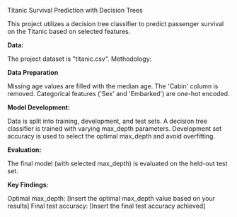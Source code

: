 Titanic Survival Prediction with Decision Trees

This project utilizes a decision tree classifier to predict passenger survival on the Titanic based on selected features.

**Data:**

The project dataset is "titanic.csv".
Methodology:

**Data Preparation**

Missing age values are filled with the median age.
The 'Cabin' column is removed.
Categorical features ('Sex' and 'Embarked') are one-hot encoded.

**Model Development:**

Data is split into training, development, and test sets.
A decision tree classifier is trained with varying max_depth parameters.
Development set accuracy is used to select the optimal max_depth and avoid overfitting.

**Evaluation:**

The final model (with selected max_depth) is evaluated on the held-out test set.

**Key Findings:**

Optimal max_depth: [Insert the optimal max_depth value based on your results]
Final test accuracy: [Insert the final test accuracy achieved]

